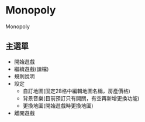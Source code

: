 # Monopoly
Monopoly
## 主選單
- 開始遊戲
- 繼續遊戲(讀檔)
- 規則說明
- 設定
  - 自訂地圖(固定28格中編輯地圖名稱，房產價格)
  - 背景音樂(目前預訂只有開關，有空再新增更換功能)
  - 更換地圖(開始遊戲時更換地圖)
- 離開遊戲
